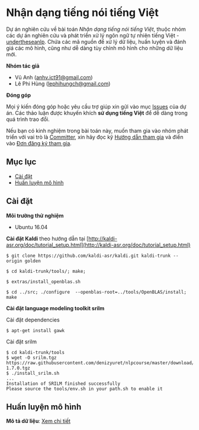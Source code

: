 # Nhận dạng tiếng nói tiếng Việt

Dự án nghiên cứu về bài toán *Nhận dạng tiếng nói tiếng Việt*, thuộc nhóm các dự án nghiên cứu và phát triển xử lý ngôn ngữ tự nhiên tiếng Việt - [undertheseanlp](https://github.com/undertheseanlp/). Chứa các mã nguồn để xử lý dữ liệu, huấn luyện và đánh giá các mô hình, cũng như dễ dàng tùy chỉnh mô hình cho những dữ liệu mới.  

**Nhóm tác giả**

* Vũ Anh ([anhv.ict91@gmail.com](anhv.ict91@gmail.com))
* Lê Phi Hùng ([lephihungch@gmail.com](lephihungch@gmail.com))

**Đóng góp**

Mọi ý kiến đóng góp hoặc yêu cầu trợ giúp xin gửi vào mục [Issues](../../issues) của dự án. Các thảo luận được khuyến khích **sử dụng tiếng Việt** để dễ dàng trong quá trình trao đổi. 

Nếu bạn có kinh nghiệm trong bài toán này, muốn tham gia vào nhóm phát triển với vai trò là [Committer](https://docs.google.com/document/d/1o8is5rf1Co62YWn4xu8kIAgSh54_sHeOnnR-0HSKY68/edit#heading=h.wbhllzwe8ncq), xin hãy đọc kỹ [Hướng dẫn tham gia](https://docs.google.com/document/d/1o8is5rf1Co62YWn4xu8kIAgSh54_sHeOnnR-0HSKY68/edit#heading=h.wbhllzwe8ncq) và điền vào [Đơn đăng ký tham gia]().

## Mục lục

* [Cài đặt](#cài-đặt)
* [Huấn luyện mô hình](#huấn-luyện-mô-hình)

## Cài đặt

**Môi trường thử nghiệm**

* Ubuntu 16.04

**Cài đặt Kaldi** theo hướng dẫn tại [http://kaldi-asr.org/doc/tutorial_setup.html](http://kaldi-asr.org/doc/tutorial_setup.html)

```
$ git clone https://github.com/kaldi-asr/kaldi.git kaldi-trunk --origin golden

$ cd kaldi-trunk/tools/; make;

$ extras/install_openblas.sh

$ cd ../src; ./configure  --openblas-root=../tools/OpenBLAS/install; make
```

**Cài đặt language modeling toolkit srilm**

Cài đặt dependencies

```
$ apt-get install gawk
```

Cài đặt srilm

```
$ cd kaldi-trunk/tools
$ wget -O srilm.tgz https://raw.githubusercontent.com/denizyuret/nlpcourse/master/download/srilm-1.7.0.tgz
$ ./install_srilm.sh
...
Installation of SRILM finished successfully
Please source the tools/env.sh in your path.sh to enable it
```

## Huấn luyện mô hình

**Mô tả dữ liệu**: [Xem chi tiết](data_format.md)


